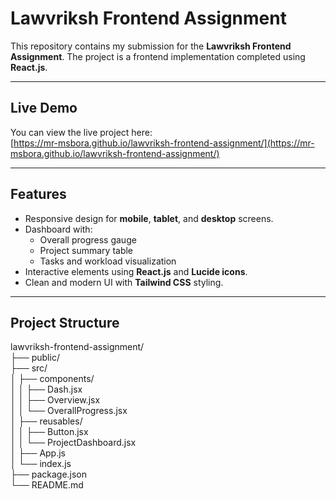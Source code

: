 # Lawvriksh Frontend Assignment

This repository contains my submission for the **Lawvriksh Frontend Assignment**. The project is a frontend implementation completed using **React.js**.

---

## Live Demo

You can view the live project here:  
[https://mr-msbora.github.io/lawvriksh-frontend-assignment/](https://mr-msbora.github.io/lawvriksh-frontend-assignment/)

---

## Features

- Responsive design for **mobile**, **tablet**, and **desktop** screens.
- Dashboard with:
  - Overall progress gauge
  - Project summary table
  - Tasks and workload visualization
- Interactive elements using **React.js** and **Lucide icons**.
- Clean and modern UI with **Tailwind CSS** styling.

---

## Project Structure

lawvriksh-frontend-assignment/<br>
├── public/<br>
├── src/<br>
│ ├── components/<br>
│ │ ├── Dash.jsx<br>
│ │ ├── Overview.jsx<br>
│ │ └── OverallProgress.jsx<br>
│ ├── reusables/<br>
│ │ ├── Button.jsx<br>
│ │ └── ProjectDashboard.jsx<br>
│ ├── App.js<br>
│ └── index.js<br>
├── package.json<br>
└── README.md<br>
